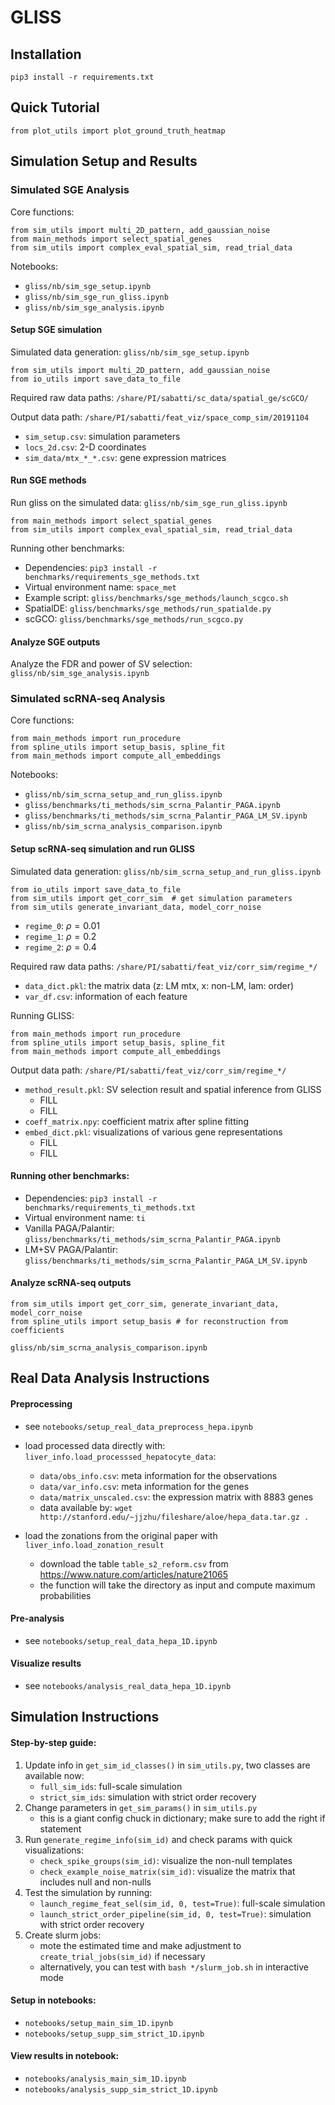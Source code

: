 # GLISS

## Installation

    pip3 install -r requirements.txt

## Quick Tutorial 


    from plot_utils import plot_ground_truth_heatmap

## Simulation Setup and Results

### Simulated SGE Analysis 

Core functions:

    from sim_utils import multi_2D_pattern, add_gaussian_noise
    from main_methods import select_spatial_genes
    from sim_utils import complex_eval_spatial_sim, read_trial_data

Notebooks:
- `gliss/nb/sim_sge_setup.ipynb`
- `gliss/nb/sim_sge_run_gliss.ipynb`
- `gliss/nb/sim_sge_analysis.ipynb` 

#### Setup SGE simulation

Simulated data generation:
`gliss/nb/sim_sge_setup.ipynb`

    from sim_utils import multi_2D_pattern, add_gaussian_noise
    from io_utils import save_data_to_file

Required raw data paths:
`/share/PI/sabatti/sc_data/spatial_ge/scGCO/`

Output data path:
`/share/PI/sabatti/feat_viz/space_comp_sim/20191104`
- `sim_setup.csv`: simulation parameters
- `locs_2d.csv`: 2-D coordinates
- `sim_data/mtx_*_*.csv`: gene expression matrices 


#### Run SGE methods

Run gliss on the simulated data:
`gliss/nb/sim_sge_run_gliss.ipynb`

    from main_methods import select_spatial_genes
    from sim_utils import complex_eval_spatial_sim, read_trial_data

Running other benchmarks:
- Dependencies: `pip3 install -r benchmarks/requirements_sge_methods.txt`
- Virtual environment name: `space_met`
- Example script: `gliss/benchmarks/sge_methods/launch_scgco.sh` 
- SpatialDE: `gliss/benchmarks/sge_methods/run_spatialde.py`
- scGCO: `gliss/benchmarks/sge_methods/run_scgco.py`

#### Analyze SGE outputs
Analyze the FDR and power of SV selection:
`gliss/nb/sim_sge_analysis.ipynb`


### Simulated scRNA-seq Analysis 

Core functions:

    from main_methods import run_procedure
    from spline_utils import setup_basis, spline_fit
    from main_methods import compute_all_embeddings

Notebooks:
- `gliss/nb/sim_scrna_setup_and_run_gliss.ipynb`
- `gliss/benchmarks/ti_methods/sim_scrna_Palantir_PAGA.ipynb`
- `gliss/benchmarks/ti_methods/sim_scrna_Palantir_PAGA_LM_SV.ipynb`
- `gliss/nb/sim_scrna_analysis_comparison.ipynb`

#### Setup scRNA-seq simulation and run GLISS

Simulated data generation:
`gliss/nb/sim_scrna_setup_and_run_gliss.ipynb`

    from io_utils import save_data_to_file
    from sim_utils import get_corr_sim  # get simulation parameters
    from sim_utils generate_invariant_data, model_corr_noise

- `regime_0`: $\rho = 0.01$
- `regime_1`: $\rho = 0.2$
- `regime_2`: $\rho = 0.4$

Required raw data paths:
`/share/PI/sabatti/feat_viz/corr_sim/regime_*/`
- `data_dict.pkl`: the matrix data (z: LM mtx, x: non-LM, lam: order)
- `var_df.csv`: information of each feature

Running GLISS:

    from main_methods import run_procedure
    from spline_utils import setup_basis, spline_fit
    from main_methods import compute_all_embeddings

Output data path:
`/share/PI/sabatti/feat_viz/corr_sim/regime_*/`
- `method_result.pkl`: SV selection result and spatial inference from GLISS
    - FILL
    - FILL 
- `coeff_matrix.npy`: coefficient matrix after spline fitting 
- `embed_dict.pkl`: visualizations of various gene representations
    - FILL
    - FILL

#### Running other benchmarks:
- Dependencies: `pip3 install -r benchmarks/requirements_ti_methods.txt`
- Virtual environment name: `ti`
- Vanilla PAGA/Palantir: `gliss/benchmarks/ti_methods/sim_scrna_Palantir_PAGA.ipynb`
- LM+SV PAGA/Palantir: `gliss/benchmarks/ti_methods/sim_scrna_Palantir_PAGA_LM_SV.ipynb`

#### Analyze scRNA-seq outputs

    from sim_utils import get_corr_sim, generate_invariant_data, model_corr_noise
    from spline_utils import setup_basis # for reconstruction from coefficients


`gliss/nb/sim_scrna_analysis_comparison.ipynb`

## Real Data Analysis Instructions

#### Preprocessing

- see `notebooks/setup_real_data_preprocess_hepa.ipynb`
- load processed data directly with: `liver_info.load_processsed_hepatocyte_data`:
    - `data/obs_info.csv`: meta information for the observations
    - `data/var_info.csv`: meta information for the genes
    - `data/matrix_unscaled.csv`: the expression matrix with 8883 genes
    - data available by: `wget http://stanford.edu/~jjzhu/fileshare/aloe/hepa_data.tar.gz .`
    
- load the zonations from the original paper with `liver_info.load_zonation_result`
    - download the table `table_s2_reform.csv` from https://www.nature.com/articles/nature21065
    - the function will take the directory as input and compute maximum probabilities
    
#### Pre-analysis

- see `notebooks/setup_real_data_hepa_1D.ipynb`

#### Visualize results

- see `notebooks/analysis_real_data_hepa_1D.ipynb`


## Simulation Instructions

#### Step-by-step guide:

1. Update info in `get_sim_id_classes()` in `sim_utils.py`, two classes are available now:
    - `full_sim_ids`: full-scale simulation
    - `strict_sim_ids`: simulation with strict order recovery
2. Change parameters in `get_sim_params()` in `sim_utils.py`
    - this is a giant config chuck in dictionary; make sure to add the right if statement
3.  Run `generate_regime_info(sim_id)` and check params with quick visualizations:
    - `check_spike_groups(sim_id)`: visualize the non-null templates
    - `check_example_noise_matrix(sim_id)`: visualize the matrix that includes null and non-nulls
4. Test the simulation by running:
    - `launch_regime_feat_sel(sim_id, 0, test=True)`: full-scale simulation
    - `launch_strict_order_pipeline(sim_id, 0, test=True)`: simulation with strict order recovery
5. Create slurm jobs:
    - mote the estimated time and make adjustment to `create_trial_jobs(sim_id)` if necessary
    - alternatively, you can test with `bash */slurm_job.sh` in interactive mode
    
   
#### Setup in notebooks: 
- `notebooks/setup_main_sim_1D.ipynb`
- `notebooks/setup_supp_sim_strict_1D.ipynb`

#### View results in notebook:
- `notebooks/analysis_main_sim_1D.ipynb`
- `notebooks/analysis_supp_sim_strict_1D.ipynb`
